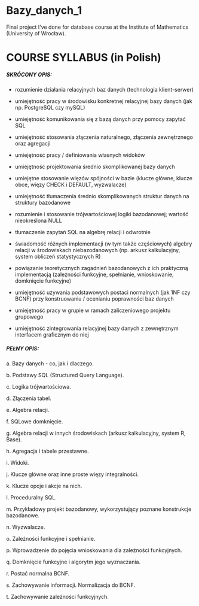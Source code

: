 # Bazy_danych_1
Final project I've done for database course at the Institute of Mathematics (University of Wrocław).

# COURSE SYLLABUS (in Polish)

##### SKRÓCONY OPIS:

- rozumienie działania relacyjnych baz danych (technologia klient-serwer)

- umiejętność pracy w środowisku konkretnej relacyjnej bazy danych (jak np. PostgreSQL czy mySQL)

- umiejętność komunikowania się z bazą danych przy pomocy zapytać SQL

- umiejętność stosowania złączenia naturalnego, złączenia zewnętrznego oraz agregacji

- umiejętność pracy / definiowania własnych widoków

- umiejętność projektowania średnio skomplikowanej bazy danych

- umiejętne stosowanie więzów spójności w bazie (klucze główne, klucze obce, więzy CHECK i DEFAULT, wyzwalacze)

- umiejętność tłumaczenia średnio skomplikowanych struktur danych na struktury bazodanowe

- rozumienie i stosowanie trójwartościowej logiki bazodanowej; wartość nieokreślona NULL

- tłumaczenie zapytań SQL na algebrę relacji i odwrotnie

- świadomość różnych implementacji (w tym także częściowych) algebry relacji w środowiskach niebazodanowych (np. arkusz kalkulacyjny, system obliczeń statystycznych R)

- powiązanie teoretycznych zagadnień bazodanowych z ich praktyczną implementacją (zależności funkcyjne, spełnianie, wnioskowanie, domknięcie funkcyjne)

- umiejętność używania podstawowych postaci normalnych (jak 1NF czy BCNF) przy konstruowaniu / ocenianiu poprawności baz danych

- umiejętność pracy w grupie w ramach zaliczeniowego projektu grupowego

- umiejętność zintegrowania relacyjnej bazy danych z zewnętrznym interfacem graficznym do niej

##### PEŁNY OPIS:

a. Bazy danych - co, jak i dlaczego.

b. Podstawy SQL (Structured Query Language).

c. Logika trójwartościowa.

d. Złączenia tabel.

e. Algebra relacji.

f. SQLowe domknięcie.

g. Algebra relacji w innych środowiskach (arkusz kalkulacyjny, system R, Base).

h. Agregacja i tabele przestawne.

i. Widoki.

j. Klucze główne oraz inne proste więzy integralności.

k. Klucze opcje i akcje na nich.

l. Proceduralny SQL.

m. Przykładowy projekt bazodanowy, wykorzystujący poznane konstrukcje bazodanowe.

n. Wyzwalacze.

o. Zależności funkcyjne i spełnianie.

p. Wprowadzenie do pojęcia wnioskowania dla zależności funkcyjnych.

q. Domknięcie funkcyjne i algorytm jego wyznaczania.

r. Postać normalna BCNF.

s. Zachowywanie informacji. Normalizacja do BCNF.

t. Zachowywanie zależności funkcyjnych.

